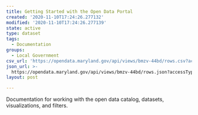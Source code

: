 ```yaml
---
title: Getting Started with the Open Data Portal
created: '2020-11-10T17:24:26.277132'
modified: '2020-11-10T17:24:26.277139'
state: active
type: dataset
tags:
  - Documentation
groups:
  - Local Government
csv_url: 'https://opendata.maryland.gov/api/views/bmzv-44bd/rows.csv?accessType=DOWNLOAD'
json_url: >-
  https://opendata.maryland.gov/api/views/bmzv-44bd/rows.json?accessType=DOWNLOAD
layout: post

---
```

Documentation for working with the open data catalog, datasets, visualizations, and filters.
